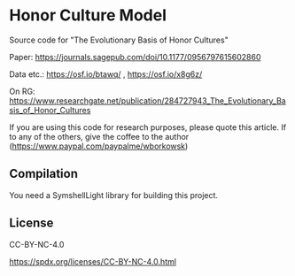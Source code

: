 # Honor Culture Model
Source code for "The Evolutionary Basis of Honor Cultures"

Paper: https://journals.sagepub.com/doi/10.1177/0956797615602860

Data etc.: https://osf.io/btawq/ , https://osf.io/x8g6z/

On RG: https://www.researchgate.net/publication/284727943_The_Evolutionary_Basis_of_Honor_Cultures

If you are using this code for research purposes, please quote this article.
If to any of the others, give the coffee to the author (https://www.paypal.com/paypalme/wborkowsk)

## Compilation

You need a SymshellLight library for building this project.

## License

CC-BY-NC-4.0

https://spdx.org/licenses/CC-BY-NC-4.0.html


